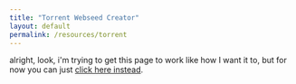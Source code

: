 ```yaml
---
title: "Torrent Webseed Creator"
layout: default
permalink: /resources/torrent
---
```


<!-- <iframe src="https://colab.research.google.com/github/arifhamed/arifhamed.github.io/blob/main/static/others/torrent_webseed_creator.ipynb" title="Torrent Webseed Creator" style="min-height:100vh;min-width:100%;"></iframe> -->
alright, look, i'm trying to get this page to work like how I want it to, but for now you can just [click here instead](https://colab.research.google.com/github/arifhamed/arifhamed.github.io/blob/main/static/others/torrent_webseed_creator.ipynb).